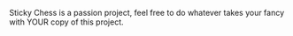 Sticky Chess is a passion project, feel free to do whatever takes your fancy with YOUR copy of this project.
